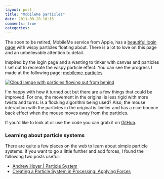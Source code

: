 ```yaml
---
layout: post
title: "MobileMe particles"
date: 2011-09-20 16:16
comments: true
categories:
---
```

The soon to be retired, MobileMe service from Apple, has a [beautiful login page][1] with wispy particles floating about. There is a lot to love on this page and an unbelievable attention to detail.

Inspired by the login page and a wanting to tinker with canvas and particles I set out to recreate the wispy particle effect. You can see the progress I made at the following page: [mobileme-particles][2]

<div class="image-wrapper-wide">
  <a href="http://lokeshdhakar.com/projects/mobileme-particles/" class="loadPageInline">
    <img src="{{ root_url }}/assets/posts/mobileme-particles/mobileme_particles.jpg" alt="Cloud iamge with particles flowing out from behind" title="mobileme_particles" class="scale" />
  </a>
</div>

I'm happy with how it turned out but there are a few things that could be improved. For one, the movement in the original is less rigid with more twists and turns. Is a flocking algorithm being used? Also, the mouse interaction with the particles in the original is livelier and has a nice bounce back effect when the mouse moves away from the particles.

If you'd like to look at or use the code you can grab it on [GitHub][3].

### Learning about particle systems

There are quite a few places on the web to learn about simple particle systems. If you want to go a little further and add forces, I found the following two posts useful:

*   [Andrew Hoyer | Particle System][4]
*   [Creating a Particle System in Processing: Applying Forces][5]

 [1]: https://auth.me.com/authenticate?service=mail
 [2]: http://lokeshdhakar.com/projects/mobileme-particles/
 [3]: https://github.com/lokesh/mobileme-particles
 [4]: http://andrew-hoyer.com/experiments/particle_system/
 [5]: http://blog.datasingularity.com/?p=362